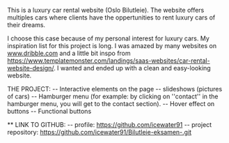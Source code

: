 This is a luxury car rental website (Oslo Bilutleie). The website offers multiples cars where clients have the oppertunities to rent luxury cars of their dreams. 

I choose this case because of my personal interest for luxury cars.
My inspiration list for this project is long. I was amazed by many websites on www.dribble.com and a little bit inspo from https://www.templatemonster.com/landings/saas-websites/car-rental-website-design/. I wanted and ended up with a clean and easy-looking website. 

THE PROJECT:
-- Interactive elements on the page
-- slideshows (pictures of cars)
-- Hamburger menu (for example: by clicking on ''contact'' in the hamburger menu, you will get to the contact section).
-- Hover effect on buttons
-- Functional buttons

** LINK TO GITHUB:
-- profile: https://github.com/icewater91
-- project repository: https://github.com/icewater91/Bilutleie-eksamen-.git